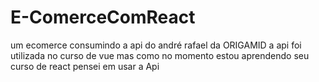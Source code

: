 # E-ComerceComReact
 um ecomerce consumindo a api do andré rafael  da ORIGAMID a api foi utilizada no curso de vue mas como no momento estou aprendendo seu curso de react pensei em usar a Api 
